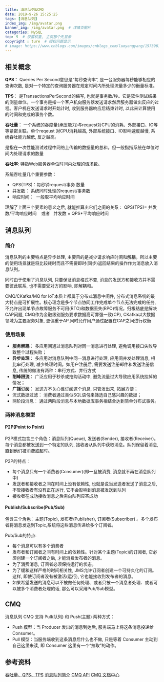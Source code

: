 ```yaml
---
title: 消息队列&CMQ
date: 2019-9-26 15:25:25
tags: [消息队列]
index_img: /img/avatar.png
banner_img: /img/avatar.png  # 详情页图片
categories: MySQL
top: 9  # 设置权重, 主页那个先显示
copyright : ture  # 授权问题显示
# image: https://www.cnblogs.com/images/cnblogs_com/luoyangyang/1573981/t_index.jpg
---
```


<!-- more -->

## 相关概念
**QPS**： Queries Per Second意思是“每秒查询率”, 是一台服务器每秒能够相应的查询次数, 是对一个特定的查询服务器在规定时间内所处理流量多少的衡量标准。

**TPS**： 是TransactionsPerSecond的缩写, 也就是事务数/秒。它是软件测试结果的测量单位。一个事务是指一个客户机向服务器发送请求然后服务器做出反应的过程。客户机在发送请求时开始计时, 收到服务器响应后结束计时, 以此来计算使用的时间和完成的事务个数。

**吞吐量**： 一个系统的吞度量(承压能力)与request对CPU的消耗、外部接口、IO等等紧密关联。单个reqeust 对CPU消耗越高, 外部系统接口、IO影响速度越慢, 系统吞吐能力越低, 反之越高。

是指在一次性能测试过程中网络上传输的数据量的总和。但一般指指系统在单位时间内处理请求的数量

**吞吐率**: 特指Web服务器单位时间内处理的请求数。

系统吞吐量几个重要参数：
- QPS(TPS)：每秒钟request/事务 数量
- 并发数： 系统同时处理的request/事务数
- 响应时间：  一般取平均响应时间

理解了上面三个要素的意义之后, 就能推算出它们之间的关系：
QPS(TPS)= 并发数/平均响应时间    或者   并发数 = QPS*平均响应时间

## 消息队列
### 简介

消息队列的主要特点是异步处理, 主要目的是减少请求响应时间和解耦。所以主要的使用场景就是将比较耗时而且不需要即时(同步)返回结果的操作作为消息放入消息队列。

同时由于使用了消息队列, 只要保证消息格式不变, 消息的发送方和接收方并不需要彼此联系, 也不需要受对方的影响, 即解耦和。

CMQ/CKafka/MQ for IoT本质上都属于分布式消息中间件, 分布式消息系统的最大特点是可扩展性。核心理念是多个节点协同工作完成单个节点无法完成的任务, 不允许出现单节点故障服务不可用(RTO)和数据丢失(RPO)情况。归根结底是解决CAP问题, CMQ作为金融级别服务要求数据高可靠强一致(CP), CKafka以大数据领域为主要服务对象, 更偏重于AP,同时允许用户通过配置在CAP之间进行权衡

### 使用场景
- **服务解耦**： 多应用间通过消息队列对同一消息进行处理, 避免调用接口失败导致整个过程失败；
- **异步处理**： 多应用对消息队列中同一消息进行处理, 应用间并发处理消息, 相比串行处理, 减少处理时间。如用户注册后, 需要发送注册邮件和发送注册信息, 传统的做法有两种：串行方式、并行方式
- **削峰限流**： 广泛应用于秒杀或抢购活动中, 避免流量过大导致应用系统挂掉的情况；
- **广播订阅**： 发送方不关心谁订阅这个消息, 只管发出来, 拓展方便；
- 流式数据过滤： 消费者通过类似SQL语句来筛选自己感兴趣的数据；
- 两阶段消息： 通过两阶段消息与本地数据库事务相结合达到简单分布式事务。

### 两种消息模型
#### P2P(Point to Point)
P2P模式包含三个角色：消息队列(Queue), 发送者(Sender), 接收者(Receiver)。每个消息都被发送到一个特定的队列, 接收者从队列中获取消息。队列保留着消息, 直到他们被消费或超时。

P2P的特点：
- 每个消息只有一个消费者(Consumer)(即一旦被消费, 消息就不再在消息队列中)
- 发送者和接收者之间在时间上没有依赖性, 也就是说当发送者发送了消息之后, 不管接收者有没有正在运行, 它不会影响到消息被发送到队列
- 接收者在成功接收消息之后需向队列应答成功

#### Publish/Subscribe(Pub/Sub)
包含三个角色：主题(Topic), 发布者(Publisher), 订阅者(Subscriber) 。多个发布者将消息发送到Topic,系统将这些消息传递给多个订阅者。

Pub/Sub的特点:
- 每个消息可以有多个消费者
- 发布者和订阅者之间有时间上的依赖性。针对某个主题(Topic)的订阅者, 它必须创建一个订阅者之后, 才能消费发布者的消息。
- 为了消费消息, 订阅者必须保持运行的状态。
- 为了缓和这样严格的时间相关性, JMS允许订阅者创建一个可持久化的订阅。这样, 即使订阅者没有被激活(运行), 它也能接收到发布者的消息。
- 如果希望发送的消息可以不被做任何处理、或者只被一个消息者处理、或者可以被多个消费者处理的话, 那么可以采用Pub/Sub模型。

## CMQ
消息队列 CMQ 支持 Pull(队列) 和 Push(主题) 两种方式：

- Push 模型：当 Producer 发出的消息到达后, 服务端马上将这条消息投递给 Consumer。
- Pull 模型：当服务端收到这条消息后什么也不做, 只是等着 Consumer 主动到自己这里来读, 即 Consumer 这里有一个“拉取”的动作。
### 

## 参考资料
[吞吐量、QPS、TPS](https://ruby-china.org/topics/26221)
[消息队列简介](https://www.jianshu.com/p/689ce4205021)
[CMQ API](https://cloud.tencent.com/document/api/406/5851)
[CMQ 文档中心](https://cloud.tencent.com/document/product/406)